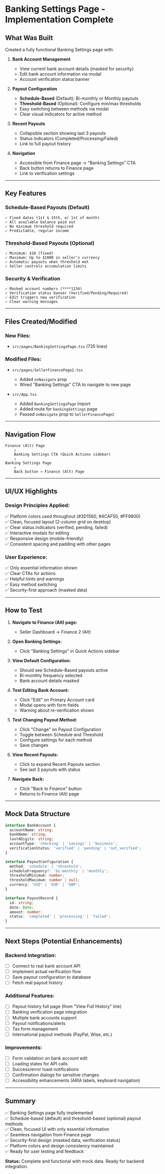 # Banking Settings Page - Implementation Complete

## What Was Built

Created a fully functional Banking Settings page with:

1. **Bank Account Management**
   - View current bank account details (masked for security)
   - Edit bank account information via modal
   - Account verification status banner

2. **Payout Configuration**
   - **Schedule-Based** (Default): Bi-monthly or Monthly payouts
   - **Threshold-Based** (Optional): Configure min/max thresholds
   - Easy switching between methods via modal
   - Clear visual indicators for active method

3. **Recent Payouts**
   - Collapsible section showing last 3 payouts
   - Status indicators (Completed/Processing/Failed)
   - Link to full payout history

4. **Navigation**
   - Accessible from Finance page → "Banking Settings" CTA
   - Back button returns to Finance page
   - Link to verification settings

---

## Key Features

### Schedule-Based Payouts (Default)
```
✓ Fixed dates (1st & 15th, or 1st of month)
✓ All available balance paid out
✓ No minimum threshold required
✓ Predictable, regular income
```

### Threshold-Based Payouts (Optional)
```
✓ Minimum: $10 (fixed)
✓ Maximum: Up to $1000 in seller's currency
✓ Automatic payouts when threshold met
✓ Seller controls accumulation limits
```

### Security & Verification
```
✓ Masked account numbers (****1234)
✓ Verification status banner (Verified/Pending/Required)
✓ Edit triggers new verification
✓ Clear warning messages
```

---

## Files Created/Modified

### New Files:
- `src/pages/BankingSettingsPage.tsx` (735 lines)

### Modified Files:
- `src/pages/SellerFinancePage2.tsx`
  - Added `onNavigate` prop
  - Wired "Banking Settings" CTA to navigate to new page
  
- `src/App.tsx`
  - Added `BankingSettingsPage` import
  - Added route for `bankingSettings` page
  - Passed `onNavigate` prop to `SellerFinancePage2`

---

## Navigation Flow

```
Finance (Alt) Page
    ↓
    Banking Settings CTA (Quick Actions sidebar)
    ↓
Banking Settings Page
    ↓
    Back button → Finance (Alt) Page
```

---

## UI/UX Highlights

### Design Principles Applied:
✅ Platform colors used throughout (#3D1560, #4CAF50, #FF9800)  
✅ Clean, focused layout (2-column grid on desktop)  
✅ Clear status indicators (verified, pending, failed)  
✅ Interactive modals for editing  
✅ Responsive design (mobile-friendly)  
✅ Consistent spacing and padding with other pages  

### User Experience:
✅ Only essential information shown  
✅ Clear CTAs for actions  
✅ Helpful hints and warnings  
✅ Easy method switching  
✅ Security-first approach (masked data)  

---

## How to Test

1. **Navigate to Finance (Alt) page:**
   - Seller Dashboard → Finance 2 (Alt)

2. **Open Banking Settings:**
   - Click "Banking Settings" in Quick Actions sidebar

3. **View Default Configuration:**
   - Should see Schedule-Based payouts active
   - Bi-monthly frequency selected
   - Bank account details masked

4. **Test Editing Bank Account:**
   - Click "Edit" on Primary Account card
   - Modal opens with form fields
   - Warning about re-verification shown

5. **Test Changing Payout Method:**
   - Click "Change" on Payout Configuration
   - Toggle between Schedule and Threshold
   - Configure settings for each method
   - Save changes

6. **View Recent Payouts:**
   - Click to expand Recent Payouts section
   - See last 3 payouts with status

7. **Navigate Back:**
   - Click "Back to Finance" button
   - Returns to Finance (Alt) page

---

## Mock Data Structure

```typescript
interface BankAccount {
  accountName: string;
  bankName: string;
  last4Digits: string;
  accountType: 'checking' | 'savings' | 'business';
  verificationStatus: 'verified' | 'pending' | 'not_verified';
}

interface PayoutConfiguration {
  method: 'schedule' | 'threshold';
  scheduleFrequency?: 'bi-monthly' | 'monthly';
  thresholdMinimum: number;
  thresholdMaximum: number | null;
  currency: 'USD' | 'EUR' | 'GBP';
}

interface PayoutRecord {
  id: string;
  date: Date;
  amount: number;
  status: 'completed' | 'processing' | 'failed';
}
```

---

## Next Steps (Potential Enhancements)

### Backend Integration:
- [ ] Connect to real bank account API
- [ ] Implement actual verification flow
- [ ] Save payout configuration to database
- [ ] Fetch real payout history

### Additional Features:
- [ ] Payout history full page (from "View Full History" link)
- [ ] Banking verification page integration
- [ ] Multiple bank accounts support
- [ ] Payout notifications/alerts
- [ ] Tax form management
- [ ] International payout methods (PayPal, Wise, etc.)

### Improvements:
- [ ] Form validation on bank account edit
- [ ] Loading states for API calls
- [ ] Success/error toast notifications
- [ ] Confirmation dialogs for sensitive changes
- [ ] Accessibility enhancements (ARIA labels, keyboard navigation)

---

## Summary

✅ Banking Settings page fully implemented  
✅ Schedule-based (default) and threshold-based (optional) payout methods  
✅ Clean, focused UI with only essential information  
✅ Seamless navigation from Finance page  
✅ Security-first design (masked data, verification status)  
✅ Platform colors and design consistency maintained  
✅ Ready for user testing and feedback  

**Status:** Complete and functional with mock data. Ready for backend integration.

